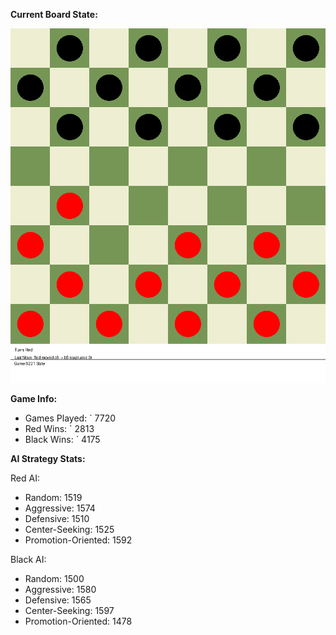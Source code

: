 
**Current Board State:**  
<!-- START_GIF -->
![Checkers Game](./checkers_game.gif)
<!-- END_GIF -->

**Game Info:**  
- Games Played: `<!-- GAMES_PLAYED --> 7720
- Red Wins: `<!-- RED_WINS --> 2813
- Black Wins: `<!-- BLACK_WINS --> 4175

<!-- AI_STATS -->
**AI Strategy Stats:**

Red AI:
- Random: 1519
- Aggressive: 1574
- Defensive: 1510
- Center-Seeking: 1525
- Promotion-Oriented: 1592

Black AI:
- Random: 1500
- Aggressive: 1580
- Defensive: 1565
- Center-Seeking: 1597
- Promotion-Oriented: 1478
